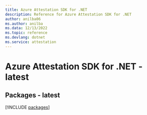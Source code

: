 ```yaml
---
title: Azure Attestation SDK for .NET
description: Reference for Azure Attestation SDK for .NET
author: anilba06
ms.author: anilba
ms.data: 12/13/2022
ms.topic: reference
ms.devlang: dotnet
ms.service: attestation
---
```

# Azure Attestation SDK for .NET - latest
## Packages - latest
[!INCLUDE [packages](attestation-index.md)]